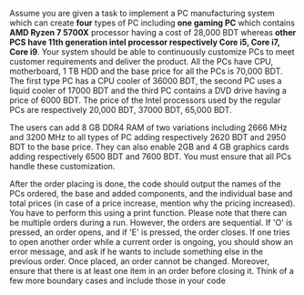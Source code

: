 Assume you are given a task to implement a PC manufacturing system which can create **four**
types of PC including **one gaming PC** which contains **AMD Ryzen 7 5700X** processor having a
cost of 28,000 BDT whereas **other PCS have 11th generation intel processor respectively Core
i5, Core i7, Core i9**. Your system should be able to continuously customize PCs to meet customer
requirements and deliver the product. All the PCs have CPU, motherboard, 1 TB HDD and the
base price for all the PCs is 70,000 BDT. The first type PC has a CPU cooler of 36000 BDT, the
second PC uses a liquid cooler of 17000 BDT and the third PC contains a DVD drive having a
price of 6000 BDT. The price of the Intel processors used by the regular PCs are respectively
20,000 BDT, 37000 BDT, 65,000 BDT.

The users can add 8 GB DDR4 RAM of two variations including 2666 MHz and 3200 MHz to
all types of PC adding respectively 2620 BDT and 2950 BDT to the base price. They can also
enable 2GB and 4 GB graphics cards adding respectively 6500 BDT and 7600 BDT. You must
ensure that all PCs handle these customization.

After the order placing is done, the code should output the names of the PCs ordered, the base
and added components, and the individual base and total prices (in case of a price increase,
mention why the pricing increased). You have to perform this using a print function.
Please note that there can be multiple orders during a run. However, the orders are sequential. If
'O' is pressed, an order opens, and if 'E' is pressed, the order closes. If one tries to open another
order while a current order is ongoing, you should show an error message, and ask if he wants to
include something else in the previous order. Once placed, an order cannot be changed.
Moreover, ensure that there is at least one item in an order before closing it. Think of a few more
boundary cases and include those in your code
